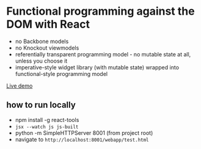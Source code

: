 # Functional programming against the DOM with React

* no Backbone models
* no Knockout viewmodels
* referentially transparent programming model - no mutable state at all, unless you choose it
* imperative-style widget library (with mutable state) wrapped into functional-style programming model

[Live demo](https://rawgithub.com/dustingetz/react-stateless-rendering/master/webapp/test.html)

## how to run locally

* npm install -g react-tools
* `jsx --watch js js-built`
* python -m SimpleHTTPServer 8001       (from project root)
* navigate to `http://localhost:8001/webapp/test.html`
